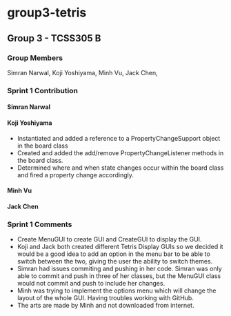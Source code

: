 # group3-tetris

## Group 3 - TCSS305 B

### Group Members

 Simran Narwal,
 Koji Yoshiyama,
 Minh Vu,
 Jack Chen,

### Sprint 1 Contribution 

#### Simran Narwal

#### Koji Yoshiyama
- Instantiated and added a reference to a PropertyChangeSupport object in the board class
- Created and added the add/remove PropertyChangeListener methods in the board class.
- Determined where and when state changes occur within the board class and fired a property change accordingly.
#### Minh Vu


#### Jack Chen

### Sprint 1 Comments 
- Create MenuGUI to create GUI and CreateGUI to display the GUI.
- Koji and Jack both created different Tetris Display GUIs so we decided it would be a good idea to add an option in the menu bar to be able to switch between the two, giving the user the ability to switch themes.
- Simran had issues commiting and pushing in her code. Simran was only able to commit and push in three of her classes, but the MenuGUI class would not commit and push to include her changes. 
- Minh was trying to implement the options menu which will change the layout of the whole GUI. Having troubles working with GitHub.
- The arts are made by Minh and not downloaded from internet.

